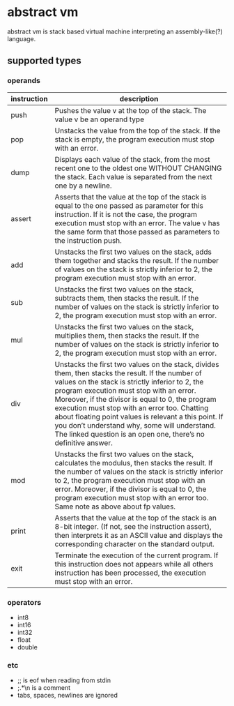 # abstract vm
abstract vm is stack based virtual machine interpreting an assembly-like(?)
language.

## supported types
### operands
instruction | description
--- | ---
push | Pushes the value v at the top of the stack. The value v be an operand type
pop | Unstacks the value from the top of the stack. If the stack is empty, the program execution must stop with an error.
dump | Displays each value of the stack, from the most recent one to the oldest one WITHOUT CHANGING the stack. Each value is separated from the next one by a newline.
assert | Asserts that the value at the top of the stack is equal to the one passed as parameter for this instruction. If it is not the case, the program execution must stop with an error. The value v has the same form that those passed as parameters to the instruction push.
add | Unstacks the first two values on the stack, adds them together and stacks the result. If the number of values on the stack is strictly inferior to 2, the program execution must stop with an error.
sub | Unstacks the first two values on the stack, subtracts them, then stacks the result. If the number of values on the stack is strictly inferior to 2, the program execution must stop with an error.
mul | Unstacks the first two values on the stack, multiplies them, then stacks the result. If the number of values on the stack is strictly inferior to 2, the program execution must stop with an error.
div | Unstacks the first two values on the stack, divides them, then stacks the result. If the number of values on the stack is strictly inferior to 2, the program execution must stop with an error. Moreover, if the divisor is equal to 0, the program execution must stop with an error too. Chatting about floating point values is relevant a this point. If you don’t understand why, some will understand. The linked question is an open one, there’s no definitive answer.
mod | Unstacks the first two values on the stack, calculates the modulus, then stacks the result. If the number of values on the stack is strictly inferior to 2, the program execution must stop with an error. Moreover, if the divisor is equal to 0, the program execution must stop with an error too. Same note as above about fp values.
print | Asserts that the value at the top of the stack is an 8-bit integer. (If not, see the instruction assert), then interprets it as an ASCII value and displays the corresponding character on the standard output.
exit | Terminate the execution of the current program. If this instruction does not appears while all others instruction has been processed, the execution must stop with an error.

### operators
* int8
* int16
* int32
* float
* double

### etc
* ;; is eof when reading from stdin
* ;.*\n is a comment
* tabs, spaces, newlines are ignored
